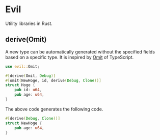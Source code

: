 # Evil

Utility libraries in Rust.

## derive(Omit)

A new type can be automatically generated without the specified fields based on a specific type.
It is inspired by [Omit](https://www.typescriptlang.org/docs/handbook/utility-types.html#omittype-keys) of TypeScript.
``` rust
use evil::Omit;

#[derive(Omit, Debug)]
#[omit(NewHoge, id, derive(Debug, Clone))]
struct Hoge {
    pub id: u64,
    pub age: u64,
}
```

The above code generates the following code.

``` rust
#[derive(Debug, Clone))]
struct NewHoge {
    pub age: u64,
}
```
